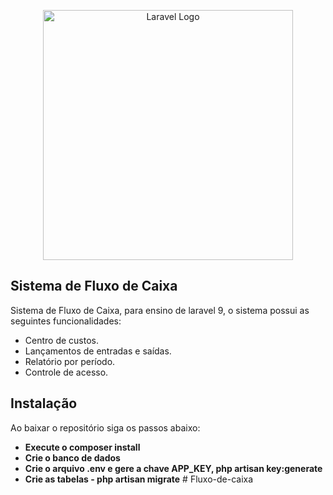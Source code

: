 <p align="center"><a href="https://laravel.com" target="_blank"><img src="https://raw.githubusercontent.com/laravel/art/master/logo-lockup/5%20SVG/2%20CMYK/1%20Full%20Color/laravel-logolockup-cmyk-red.svg" width="400" alt="Laravel Logo"></a>
</p>

## Sistema de Fluxo de Caixa

Sistema de Fluxo de Caixa, para ensino de laravel 9, o sistema possui as seguintes funcionalidades:

- Centro de custos.
- Lançamentos de entradas e saídas.
- Relatório por período.
- Controle de acesso.

## Instalação

Ao baixar o repositório siga os passos abaixo:

- **Execute o composer install**
- **Crie o banco de dados**
- **Crie o arquivo .env e gere a chave APP_KEY, php artisan key:generate**
- **Crie as tabelas -  php artisan migrate**
#   F l u x o - d e - c a i x a  
 